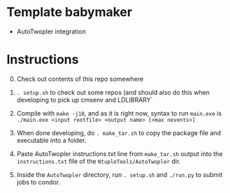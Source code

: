 # Template babymaker
- AutoTwopler integration

# Instructions
0. Check out contents of this repo somewhere

1. `. setup.sh` to check out some repos (and should also do this when developing to pick up cmsenv and LDLIBRARY`

2. Compile with `make -j10`, and as it is right now, syntax to run `main.exe` is 
```./main.exe <input rootfile> <output name> [<max nevents>]```

3. When done developing, do `. make_tar.sh` to copy the package file and executable into a folder.

4. Paste AutoTwopler instructions.txt line from `make_tar.sh` output into the `instructions.txt` file of the `NtupleTools/AutoTwopler` dir.

5. Inside the `AutoTwopler` directory, run `. setup.sh` and `./run.py` to submit jobs to condor.
